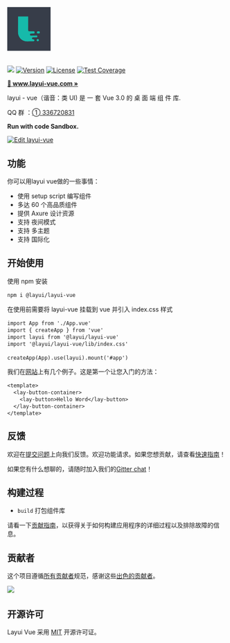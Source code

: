 <img width="100px" src="./package/document-component/src/assets/logo.jpg" />

<br>
<br>

<p>  
  <a href="https://www.oscs1024.com/project/oscs/layui/layui-vue?ref=badge_small" alt="OSCS Status"><img src="https://www.oscs1024.com/platform/badge/layui/layui-vue.svg?size=small"/></a>
  <a href="https://www.npmjs.com/package/@layui/layui-vue"><img src="https://img.shields.io/npm/v/@layui/layui-vue.svg?sanitize=true" alt="Version"></a>
  <a href="https://www.npmjs.com/package/@layui/layui-vue"><img src="https://img.shields.io/npm/l/@layui/layui-vue.svg?sanitize=true" alt="License"></a>
  <a href="https://coveralls.io/r/sentsin/layui?branch=master"><img alt="Test Coverage" src="https://img.shields.io/coveralls/sentsin/layui/master.svg"></a>
</p> 

**[🔶 www.layui-vue.com »](http://www.layui-vue.com)**

layui - vue（谐音：类 UI) 是 一 套 Vue 3.0 的 桌 面 端 组 件 库. 

QQ 群 ：[➀ 336720831](https://jq.qq.com/?_wv=1027&k=oQA1SC80)

**Run with code Sandbox.**

[![Edit layui-vue](https://codesandbox.io/static/img/play-codesandbox.svg)](https://codesandbox.io/s/11mvy)

## 功能

你可以用layui vue做的一些事情：

* 使用 setup script 编写组件
* 多达 60 个高品质组件
* 提供 Axure 设计资源
* 支持 夜间模式
* 支持 多主题
* 支持 国际化

## 开始使用

使用 npm 安装

```bash
npm i @layui/layui-vue
```
在使用前需要将 layui-vue 挂载到 vue 并引入 index.css 样式

```
import App from './App.vue'
import { createApp } from 'vue'
import layui from '@layui/layui-vue'
import '@layui/layui-vue/lib/index.css'

createApp(App).use(layui).mount('#app')
```

我们在[网站](http://layui-vue.pearadmin.com)上有几个例子。这是第一个让您入门的方法：

```
<template>
  <lay-button-container>
    <lay-button>Hello Word</lay-button>
  </lay-button-container>
</template>
```

## 反馈

欢迎在[提交问题](https://github.com/layui-vue/layui-vue/issues/new)上向我们反馈。欢迎功能请求。如果您想贡献，请查看[快速指南](./CONTRIBUTING.md)！

如果您有什么想聊的，请随时加入我们的[Gitter chat](https://gitter.im/layui-vue/community)！

## 构建过程

- `build` 打包组件库

请看一下[贡献指南](./CONTRIBUTING.md)，以获得关于如何构建应用程序的详细过程以及排除故障的信息。

## 贡献者

这个项目遵循[所有贡献者](https://github.com/layui-vue/layui-vue/graphs/contributors)规范，感谢这些[出色的贡献者](https://github.com/layui-vue/layui-vue/graphs/contributors)。

<a href="https://github.com/layui-vue/layui-vue/graphs/contributors">
  <img src="https://contrib.rocks/image?repo=layui-vue/layui-vue" />
</a>

## 开源许可

Layui Vue 采用 [MIT](https://opensource.org/licenses/MIT) 开源许可证。